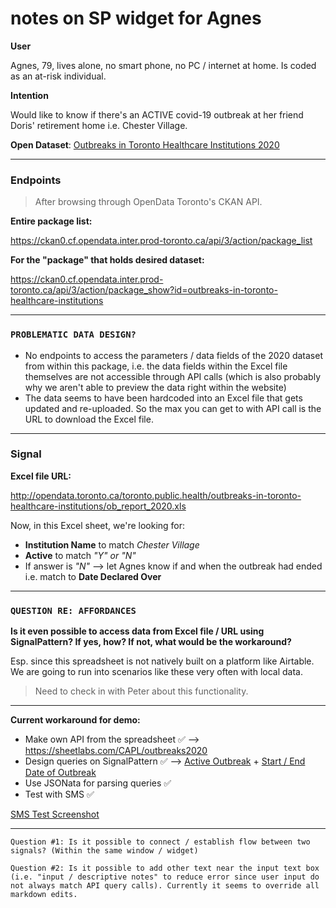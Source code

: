 # notes on SP widget for Agnes

**User**

Agnes, 79, lives alone, no smart phone, no PC / internet at home. Is coded as an at-risk individual.

**Intention**

Would like to know if there's an ACTIVE covid-19 outbreak at her friend Doris' retirement home i.e. Chester Village.


**Open Dataset**: [Outbreaks in Toronto Healthcare Institutions 2020](https://open.toronto.ca/dataset/outbreaks-in-toronto-healthcare-institutions/)

--------------------------------------------------

### Endpoints

> After browsing through OpenData Toronto's CKAN API.


**Entire package list:**

https://ckan0.cf.opendata.inter.prod-toronto.ca/api/3/action/package_list

**For the "package" that holds desired dataset:**

https://ckan0.cf.opendata.inter.prod-toronto.ca/api/3/action/package_show?id=outbreaks-in-toronto-healthcare-institutions

------------------------------

### `PROBLEMATIC DATA DESIGN?`

- No endpoints to access the parameters / data fields of the 2020 dataset from within this package, i.e. the data fields within the Excel file themselves are not accessible through API calls (which is also probably why we aren't able to preview the data right within the website)
- The data seems to have been hardcoded into an Excel file that gets updated and re-uploaded. So the max you can get to with API call is the URL to download the Excel file.

------------------------------

### Signal

  **Excel file URL:**

  http://opendata.toronto.ca/toronto.public.health/outbreaks-in-toronto-healthcare-institutions/ob_report_2020.xls

  Now, in this Excel sheet, we're looking for:

 - __Institution Name__ to match _Chester Village_
 - __Active__ to match _"Y" or "N"_
 - If answer is _"N"_ --> let Agnes know if and when the outbreak had ended i.e. match to __Date Declared Over__

------------------------------

### `QUESTION RE: AFFORDANCES`

**Is it even possible to access data from Excel file / URL using SignalPattern?
If yes, how? If not, what would be the workaround?** <br>

Esp. since this spreadsheet is not natively built on a platform like Airtable. We are going to run into scenarios like these very often with local data. <br>

> Need to check in with Peter about this functionality.

------------------------------

**Current workaround for demo:**

- Make own API from the spreadsheet ✅ --> https://sheetlabs.com/CAPL/outbreaks2020
- Design queries on SignalPattern ✅ --> [Active Outbreak](https://www.signalpattern.com/patterns/nravella/3SNS0CVv!result) + [Start / End Date of Outbreak](https://www.signalpattern.com/patterns/nravella/3SNS0CVv!result_info)
- Use JSONata for parsing queries ✅
- Test with SMS ✅

[SMS Test Screenshot](https://pasteboard.co/J7hjhI0Q.jpg)

------------------------------

`Question #1: Is it possible to connect / establish flow between two signals? (Within the same window / widget)`

`Question #2: Is it possible to add other text near the input text box (i.e. "input / descriptive notes" to reduce error since user input do not always match API query calls). Currently it seems to override all markdown edits.`
